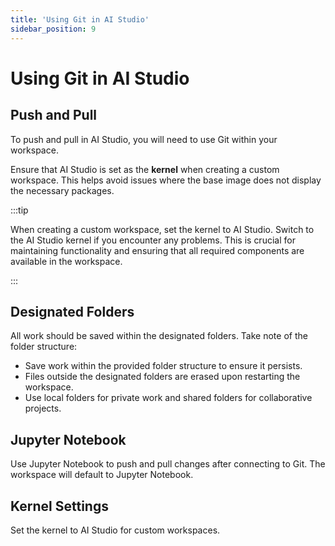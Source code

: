 ```yaml
---
title: 'Using Git in AI Studio'
sidebar_position: 9
---
```

# Using Git in AI Studio

## Push and Pull
To push and pull in AI Studio, you will need to use Git within your workspace. 

Ensure that AI Studio is set as the **kernel** when creating a custom workspace. This helps avoid issues where the base image does not display the necessary packages. 

:::tip

When creating a custom workspace, set the kernel to AI Studio. Switch to the AI Studio kernel if you encounter any problems. This is crucial for maintaining functionality and ensuring that all required components are available in the workspace.

:::

## Designated Folders

All work should be saved within the designated folders. Take note of the folder structure:

- Save work within the provided folder structure to ensure it persists.
- Files outside the designated folders are erased upon restarting the workspace.
- Use local folders for private work and shared folders for collaborative projects.


## Jupyter Notebook

Use Jupyter Notebook to push and pull changes after connecting to Git. The workspace will default to Jupyter Notebook.

## Kernel Settings
Set the kernel to AI Studio for custom workspaces.